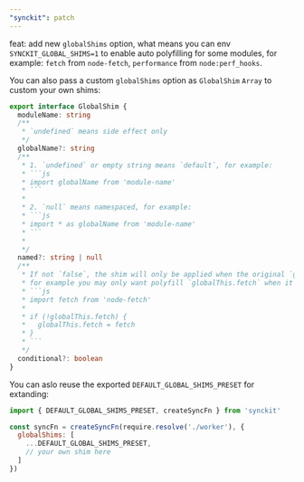 ```yaml
---
"synckit": patch
---
```


feat: add new `globalShims` option, what means you can env `SYNCKIT_GLOBAL_SHIMS=1` to enable auto polyfilling for some modules, for example: `fetch` from `node-fetch`, `performance` from `node:perf_hooks`.

You can also pass a custom `globalShims` option as `GlobalShim` `Array` to custom your own shims:

````ts
export interface GlobalShim {
  moduleName: string
  /**
   * `undefined` means side effect only
   */
  globalName?: string
  /**
   * 1. `undefined` or empty string means `default`, for example:
   * ```js
   * import globalName from 'module-name'
   * ```
   *
   * 2. `null` means namespaced, for example:
   * ```js
   * import * as globalName from 'module-name'
   * ```
   *
   */
  named?: string | null
  /**
   * If not `false`, the shim will only be applied when the original `globalName` unavailable,
   * for example you may only want polyfill `globalThis.fetch` when it's unavailable natively:
   * ```js
   * import fetch from 'node-fetch'
   *
   * if (!globalThis.fetch) {
   *   globalThis.fetch = fetch
   * }
   * ```
   */
  conditional?: boolean
}
````

You can aslo reuse the exported `DEFAULT_GLOBAL_SHIMS_PRESET` for extanding:

```js
import { DEFAULT_GLOBAL_SHIMS_PRESET, createSyncFn } from 'synckit'

const syncFn = createSyncFn(require.resolve('./worker'), {
  globalShims: [
    ...DEFAULT_GLOBAL_SHIMS_PRESET,
    // your own shim here
  ]
})
```
